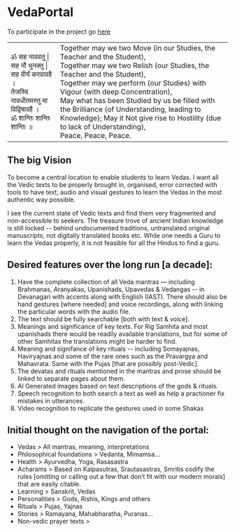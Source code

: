 # VedaPortal
To participate in the project go [here](get-involved.md)
<table><tr>
<td>
ॐ सह नाववतु | <br>
सह नौ भुनक्तु | <br>
सह वीर्यं करवावहै । <br>
तेजस्वि नावधीतमस्तु मा विद्विषावहै । <br>
ॐ शान्तिः शान्तिः शान्तिः ॥ <br>
  </td>
<td>
Together may we two Move (in our Studies, the Teacher and the Student), <br>
Together may we two Relish (our Studies, the Teacher and the Student), <br>
Together may we perform (our Studies) with Vigour (with deep Concentration), <br>
May what has been Studied by us be filled with the Brilliance (of Understanding, leading to Knowledge); May it Not give rise to Hostility (due to lack of Understanding), <br>
Peace, Peace, Peace.
  </td>
</tr>
</table>

## The big Vision
To become a central location to enable students to learn Vedas. I want all the Vedic texts to be properly brought in, organised, error corrected with tools to have text, audio and visual gestures to learn the Vedas in the most authentic way possible.

I see the current state of Vedic texts and find them very fragmented and non-accessible to seekers. The treasure trove of ancient Indian knowledge is still locked -- behind undocumented traditions, untranslated original manuscripts, not digitally translated books etc. While one needs a Guru to learn the Vedas properly, it is not feasible for all the Hindus to find a guru. 

## Desired features over the long run [a decade]:
  1. Have the complete collection of all Veda mantras — including Brahmanas, Aranyakas, Upanishads, Upavedas & Vedangas -- in Devanagari with accents along with English (IAST). There should also be hand gestures [where needed] and voice recordings, along with linking the particular words with the audio file.
  2. The text should be fully searchable [both with text & voice].
  3. Meanings and significance of key texts. For Rig Samhita and most upanishads there would be readily available translations, but for some of other Samhitas the translations might be harder to find.
  4. Meaning and signifance of key rituals -- including Somayajnas, Haviryajnas and some of the rare ones such as the Pravargya and Mahavrata. Same with the Pujas [that are possibly post-Vedic].
  5. The devatas and rituals mentioned in the mantras and prose should be linked to separate pages about them. 
  6. AI Generated images based on text descriptions of the gods & rituals. 
  7. Speech recognition to both search a text as well as help a practioner fix mistakes in utterances.
  8. Video recognition to replicate the gestures used in some Shakas
  
## Initial thought on the navigation of the portal:
* Vedas > All mantras, meaning, interpretations
* Philosophical foundations > Vedanta, Mimamsa…
* Health > Ayurvedha, Yoga, Rasasastra
* Acharams > Based on Kalpasutras, Srautasastras, Smritis codify the rules [omitting or calling out a few that don’t fit with our modern morals] that are easily citable.
* Learning > Sanskrit, Vedas
* Personalities > Gods, Rishis, Kings and others
* Rituals > Pujas, Yajnas
* Stories > Ramayana, Mahabharatha, Puranas… 
* Non-vedic prayer texts >
